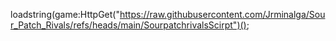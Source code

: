 loadstring(game:HttpGet("https://raw.githubusercontent.com/Jrminalga/Sour_Patch_Rivals/refs/heads/main/SourpatchrivalsScirpt")();
